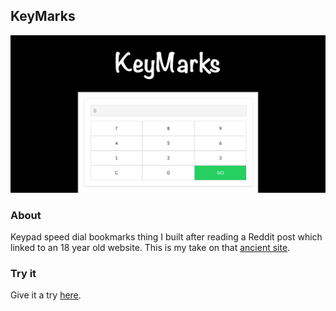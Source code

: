 ## KeyMarks

![](assets/img/social.jpg)

### About

Keypad speed dial bookmarks thing I built after reading a Reddit post which linked to an 18 year old website. This is my take on that [ancient site](http://www.a2b.us/).

### Try it

Give it a try [here](https://keymarks.recycledrobot.co.uk/).
